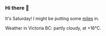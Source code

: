 ### Hi there :wave:

It's Saturday! I might be putting some [miles](https://www.strava.com/athletes/889963) in.

Weather in Victoria BC: partly cloudy, at +16°C.
